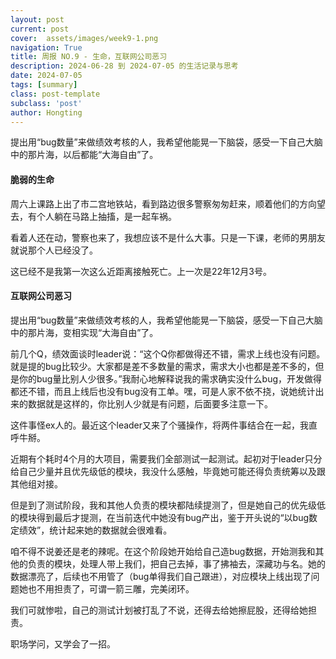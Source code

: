 ```yaml
---
layout: post
current: post
cover:  assets/images/week9-1.png
navigation: True
title: 周报 NO.9 - 生命，互联网公司恶习
description: 2024-06-28 到 2024-07-05 的生活记录与思考
date: 2024-07-05
tags: [summary]
class: post-template
subclass: 'post'
author: Hongting
---
```


提出用“bug数量”来做绩效考核的人，我希望他能晃一下脑袋，感受一下自己大脑中的那片海，以后都能“大海自由”了。


#### 脆弱的生命

周六上课路上出了市二宫地铁站，看到路边很多警察匆匆赶来，顺着他们的方向望去，有个人躺在马路上抽搐，是一起车祸。

看着人还在动，警察也来了，我想应该不是什么大事。只是一下课，老师的男朋友就说那个人已经没了。

这已经不是我第一次这么近距离接触死亡。上一次是22年12月3号。


#### 互联网公司恶习

提出用“bug数量”来做绩效考核的人，我希望他能晃一下脑袋，感受一下自己大脑中的那片海，变相实现“大海自由”了。

前几个Q，绩效面谈时leader说：“这个Q你都做得还不错，需求上线也没有问题。就是提的bug比较少。大家都是差不多数量的需求，需求大小也都是差不多的，但是你的bug量比别人少很多。”我耐心地解释说我的需求确实没什么bug，开发做得都还不错，而且上线后也没有bug没有工单。嘿，可是人家不依不挠，说她统计出来的数据就是这样的，你比别人少就是有问题，后面要多注意一下。

这件事怪ex人的。最近这个leader又来了个骚操作，将两件事结合在一起，我直呼牛掰。

近期有个耗时4个月的大项目，需要我们全部测试一起测试。起初对于leader只分给自己少量并且优先级低的模块，我没什么感触，毕竟她可能还得负责统筹以及跟其他组对接。

但是到了测试阶段，我和其他人负责的模块都陆续提测了，但是她自己的优先级低的模块得到最后才提测，在当前迭代中她没有bug产出，鉴于开头说的“以bug数定绩效”，统计起来她的数据就会很难看。

咱不得不说姜还是老的辣呢。在这个阶段她开始给自己造bug数据，开始测我和其他的负责的模块，处理人带上我们，把自己去掉，事了拂袖去，深藏功与名。她的数据漂亮了，后续也不用管了（bug单得我们自己跟进），对应模块上线出现了问题她也不用担责了，可谓一箭三雕，完美闭环。

我们可就惨啦，自己的测试计划被打乱了不说，还得去给她擦屁股，还得给她担责。

职场学问，又学会了一招。